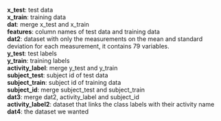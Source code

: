 **x_test**: test data  
**x_train**: training data  
**dat**: merge x_test and x_train  
**features**: column names of test data and training data  
**dat2**: dataset with only the measurements on the mean and standard deviation for each measurement, it contains 79 variables.  
**y_test**: test labels  
**y_train**: training labels  
**activity_label**: merge y_test and y_train  
**subject_test**: subject id of test data  
**subject_train**: subject id of training data  
**subject_id**: merge subject_test and subject_train  
**dat3**: merge dat2, activity_label and subject_id  
**activity_label2**: dataset that links the class labels with their activity name  
**dat4**: the dataset we wanted
